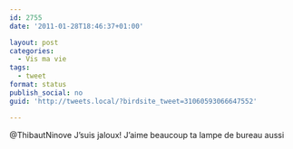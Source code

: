 ```yaml
---
id: 2755
date: '2011-01-28T18:46:37+01:00'

layout: post
categories:
  - Vis ma vie
tags:
  - tweet
format: status
publish_social: no
guid: 'http://tweets.local/?birdsite_tweet=31060593066647552'

---
```


@ThibautNinove J’suis jaloux! J’aime beaucoup ta lampe de bureau aussi